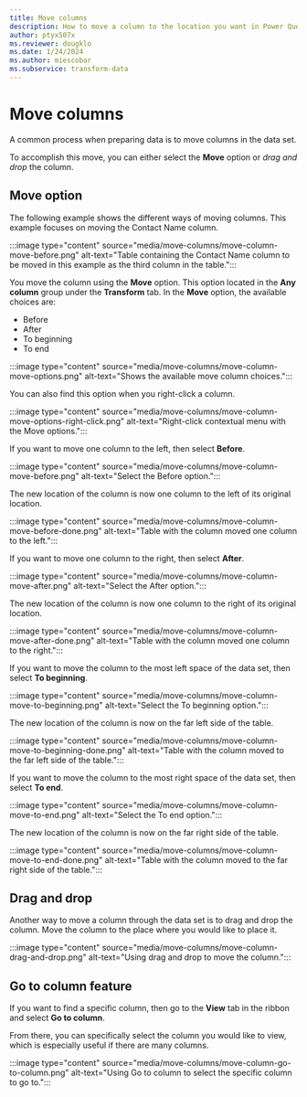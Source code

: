 ```yaml
---
title: Move columns
description: How to move a column to the location you want in Power Query.
author: ptyx507x
ms.reviewer: dougklo
ms.date: 1/24/2024
ms.author: miescobar
ms.subservice: transform-data
---
```


# Move columns

A common process when preparing data is to move columns in the data set.

To accomplish this move, you can either select the **Move** option or *drag and drop* the column.

## Move option

The following example shows the different ways of moving columns. This example focuses on moving the Contact Name column.

:::image type="content" source="media/move-columns/move-column-move-before.png" alt-text="Table containing the Contact Name column to be moved in this example as the third column in the table.":::

You move the column using the **Move** option. This option located in the **Any column** group under the **Transform** tab. In the **Move** option, the available choices are:

* Before
* After
* To beginning
* To end

:::image type="content" source="media/move-columns/move-column-move-options.png" alt-text="Shows the available move column choices.":::

You can also find this option when you right-click a column.

:::image type="content" source="media/move-columns/move-column-move-options-right-click.png" alt-text="Right-click contextual menu with the Move options.":::

If you want to move one column to the left, then select **Before**.

:::image type="content" source="media/move-columns/move-column-move-before.png" alt-text="Select the Before option.":::

The new location of the column is now one column to the left of its original location.

:::image type="content" source="media/move-columns/move-column-move-before-done.png" alt-text="Table with the column moved one column to the left.":::

If you want to move one column to the right, then select **After**.

:::image type="content" source="media/move-columns/move-column-move-after.png" alt-text="Select the After option.":::

The new location of the column is now one column to the right of its original location.

:::image type="content" source="media/move-columns/move-column-move-after-done.png" alt-text="Table with the column moved one column to the right.":::

If you want to move the column to the most left space of the data set, then select **To beginning**.

:::image type="content" source="media/move-columns/move-column-move-to-beginning.png" alt-text="Select the To beginning option.":::

The new location of the column is now on the far left side of the table.

:::image type="content" source="media/move-columns/move-column-move-to-beginning-done.png" alt-text="Table with the column moved to the far left side of the table.":::

If you want to move the column to the most right space of the data set, then select **To end**.

:::image type="content" source="media/move-columns/move-column-move-to-end.png" alt-text="Select the To end option.":::

The new location of the column is now on the far right side of the table.

:::image type="content" source="media/move-columns/move-column-move-to-end-done.png" alt-text="Table with the column moved to the far right side of the table.":::

## Drag and drop

Another way to move a column through the data set is to drag and drop the column.
Move the column to the place where you would like to place it.

:::image type="content" source="media/move-columns/move-column-drag-and-drop.png" alt-text="Using drag and drop to move the column.":::

## Go to column feature

If you want to find a specific column, then go to the **View** tab in the ribbon and select **Go to column**.

From there, you can specifically select the column you would like to view, which is especially useful if there are many columns.

:::image type="content" source="media/move-columns/move-column-go-to-column.png" alt-text="Using Go to column to select the specific column to go to.":::
